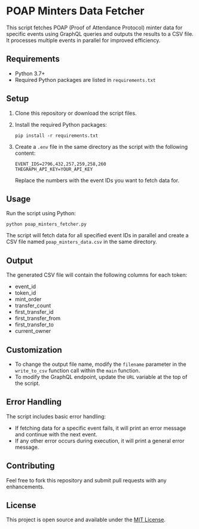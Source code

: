 # POAP Minters Data Fetcher

This script fetches POAP (Proof of Attendance Protocol) minter data for specific events using GraphQL queries and outputs the results to a CSV file. It processes multiple events in parallel for improved efficiency.

## Requirements

- Python 3.7+
- Required Python packages are listed in `requirements.txt`

## Setup

1. Clone this repository or download the script files.

2. Install the required Python packages:

   ```
   pip install -r requirements.txt
   ```

3. Create a `.env` file in the same directory as the script with the following content:

   ```
   EVENT_IDS=2796,432,257,259,258,260
   THEGRAPH_API_KEY=YOUR_API_KEY
   ```

   Replace the numbers with the event IDs you want to fetch data for.

## Usage

Run the script using Python:

```
python poap_minters_fetcher.py
```

The script will fetch data for all specified event IDs in parallel and create a CSV file named `poap_minters_data.csv` in the same directory.

## Output

The generated CSV file will contain the following columns for each token:

- event_id
- token_id
- mint_order
- transfer_count
- first_transfer_id
- first_transfer_from
- first_transfer_to
- current_owner

## Customization

- To change the output file name, modify the `filename` parameter in the `write_to_csv` function call within the `main` function.
- To modify the GraphQL endpoint, update the `URL` variable at the top of the script.

## Error Handling

The script includes basic error handling:

- If fetching data for a specific event fails, it will print an error message and continue with the next event.
- If any other error occurs during execution, it will print a general error message.

## Contributing

Feel free to fork this repository and submit pull requests with any enhancements.

## License

This project is open source and available under the [MIT License](LICENSE).